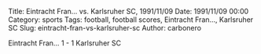 Title: Eintracht Fran… vs. Karlsruher SC, 1991/11/09
Date: 1991/11/09 00:00
Category: sports
Tags: football, football scores, Eintracht Fran…, Karlsruher SC
Slug: eintracht-fran-vs-karlsruher-sc
Author: carbonero


Eintracht Fran… 1 - 1 Karlsruher SC
